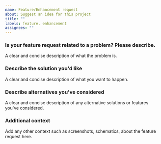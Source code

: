 ```yaml
---
name: Feature/Enhancement request
about: Suggest an idea for this project
title: ""
labels: feature, enhancement
assignees: ""
---
```


### Is your feature request related to a problem? Please describe.

A clear and concise description of what the problem is.

### Describe the solution you'd like

A clear and concise description of what you want to happen.

### Describe alternatives you've considered

A clear and concise description of any alternative solutions or features you've considered.

### Additional context

Add any other context such as screenshots, schematics, about the feature request here.
